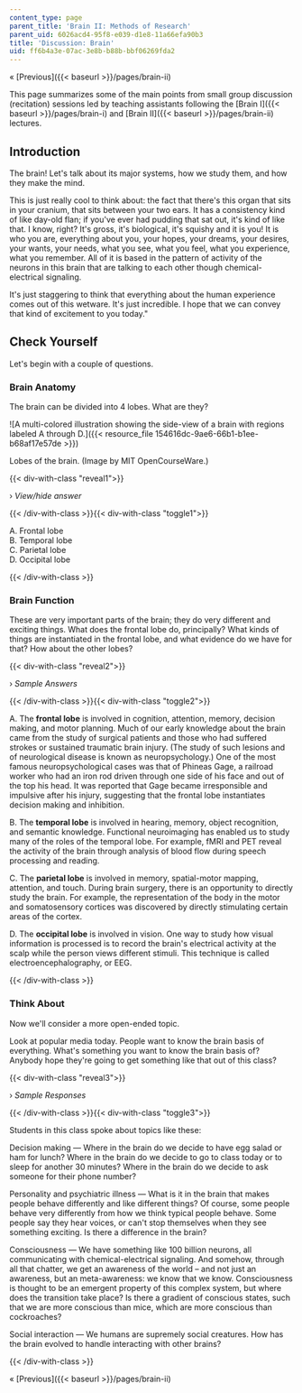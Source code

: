 ```yaml
---
content_type: page
parent_title: 'Brain II: Methods of Research'
parent_uid: 6026acd4-95f8-e039-d1e8-11a66efa90b3
title: 'Discussion: Brain'
uid: ff6b4a3e-07ac-3e8b-b88b-bbf06269fda2
---
```


« [Previous]({{< baseurl >}}/pages/brain-ii)

This page summarizes some of the main points from small group discussion (recitation) sessions led by teaching assistants following the [Brain I]({{< baseurl >}}/pages/brain-i) and [Brain II]({{< baseurl >}}/pages/brain-ii) lectures.

Introduction
------------

The brain! Let's talk about its major systems, how we study them, and how they make the mind.

This is just really cool to think about: the fact that there's this organ that sits in your cranium, that sits between your two ears. It has a consistency kind of like day-old flan; if you've ever had pudding that sat out, it's kind of like that. I know, right? It's gross, it's biological, it's squishy and it is you! It is who you are, everything about you, your hopes, your dreams, your desires, your wants, your needs, what you see, what you feel, what you experience, what you remember. All of it is based in the pattern of activity of the neurons in this brain that are talking to each other though chemical-electrical signaling.

It's just staggering to think that everything about the human experience comes out of this wetware. It's just incredible. I hope that we can convey that kind of excitement to you today."

Check Yourself
--------------

Let's begin with a couple of questions.

### Brain Anatomy

The brain can be divided into 4 lobes. What are they?

![A multi-colored illustration showing the side-view of a brain with regions labeled A through D.]({{< resource_file 154616dc-9ae6-66b1-b1ee-b68af17e57de >}})

Lobes of the brain. (Image by MIT OpenCourseWare.)

{{< div-with-class "reveal1">}}

› _View/hide answer_

{{< /div-with-class >}}{{< div-with-class "toggle1">}}

A. Frontal lobe  
B. Temporal lobe  
C. Parietal lobe  
D. Occipital lobe

{{< /div-with-class >}}

### Brain Function

These are very important parts of the brain; they do very different and exciting things. What does the frontal lobe do, principally? What kinds of things are instantiated in the frontal lobe, and what evidence do we have for that? How about the other lobes?

{{< div-with-class "reveal2">}}

› _Sample Answers_

{{< /div-with-class >}}{{< div-with-class "toggle2">}}

A. The **frontal lobe** is involved in cognition, attention, memory, decision making, and motor planning. Much of our early knowledge about the brain came from the study of surgical patients and those who had suffered strokes or sustained traumatic brain injury. (The study of such lesions and of neurological disease is known as neuropsychology.) One of the most famous neuropsychological cases was that of Phineas Gage, a railroad worker who had an iron rod driven through one side of his face and out of the top his head. It was reported that Gage became irresponsible and impulsive after his injury, suggesting that the frontal lobe instantiates decision making and inhibition.

B. The **temporal lobe** is involved in hearing, memory, object recognition, and semantic knowledge. Functional neuroimaging has enabled us to study many of the roles of the temporal lobe. For example, fMRI and PET reveal the activity of the brain through analysis of blood flow during speech processing and reading.

C. The **parietal lobe** is involved in memory, spatial-motor mapping, attention, and touch. During brain surgery, there is an opportunity to directly study the brain. For example, the representation of the body in the motor and somatosensory cortices was discovered by directly stimulating certain areas of the cortex.

D. The **occipital lobe** is involved in vision. One way to study how visual information is processed is to record the brain's electrical activity at the scalp while the person views different stimuli. This technique is called electroencephalography, or EEG.

{{< /div-with-class >}}

### Think About

Now we'll consider a more open-ended topic.

Look at popular media today. People want to know the brain basis of everything. What's something you want to know the brain basis of? Anybody hope they're going to get something like that out of this class?

{{< div-with-class "reveal3">}}

› _Sample Responses_

{{< /div-with-class >}}{{< div-with-class "toggle3">}}

Students in this class spoke about topics like these:

Decision making — Where in the brain do we decide to have egg salad or ham for lunch? Where in the brain do we decide to go to class today or to sleep for another 30 minutes? Where in the brain do we decide to ask someone for their phone number?

Personality and psychiatric illness — What is it in the brain that makes people behave differently and like different things? Of course, some people behave very differently from how we think typical people behave. Some people say they hear voices, or can't stop themselves when they see something exciting. Is there a difference in the brain?

Consciousness — We have something like 100 billion neurons, all communicating with chemical-electrical signaling. And somehow, through all that chatter, we get an awareness of the world – and not just an awareness, but an meta-awareness: we know that we know. Consciousness is thought to be an emergent property of this complex system, but where does the transition take place? Is there a gradient of conscious states, such that we are more conscious than mice, which are more conscious than cockroaches?

Social interaction — We humans are supremely social creatures. How has the brain evolved to handle interacting with other brains?

{{< /div-with-class >}}

« [Previous]({{< baseurl >}}/pages/brain-ii)